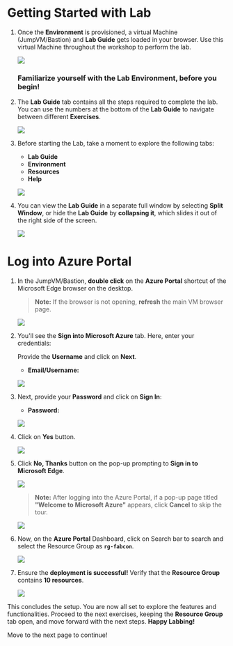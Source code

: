# Getting Started with Lab

1. Once the **Environment** is provisioned, a virtual Machine (JumpVM/Bastion) and **Lab Guide** gets loaded in your browser. Use this virtual Machine throughout the workshop to perform the lab. 

   ![](../media/launchpage.png)



   ### Familiarize yourself with the Lab Environment, before you begin!

1. The **Lab Guide** tab contains all the steps required to complete the lab. You can use the numbers at the bottom of the **Lab Guide** to navigate between different **Exercises**.

    ![](../media/Task3.png)

2. Before starting the Lab, take a moment to explore the following tabs:

    - **Lab Guide**
    - **Environment**
    - **Resources**
    - **Help**

     ![](../media/Task4.png)


3. You can view the **Lab Guide** in a separate full window by selecting **Split Window**, or hide the **Lab Guide** by **collapsing it**, which slides it out of the right side of the screen.

    ![](../media/Task5.png)


# Log into Azure Portal

1. In the JumpVM/Bastion, **double click** on the **Azure Portal** shortcut of the Microsoft Edge browser on the desktop.

    >**Note:** If the browser is not opening, **refresh** the main VM browser page.

    ![](../media/Task6.png)


2. You'll see the **Sign into Microsoft Azure** tab. Here, enter your credentials:

   Provide the **Username** and click on **Next**.

   - **Email/Username:** <inject key="AzureAdUserEmail"></inject>

    ![](../media/Task8.png)

4. Next, provide your **Password** and click on **Sign In**:

   - **Password:** <inject key="AzureAdUserPassword"></inject>

   ![](../media/Task9.png)

5. Click on **Yes** button.

   ![](../media/Task10.png)

6. Click **No, Thanks** button on the pop-up prompting to **Sign in to Microsoft Edge**.

    ![](../media/signinpopup.png)
   
    >**Note:** After logging into the Azure Portal, if a pop-up page titled **"Welcome to Microsoft Azure"** appears, click **Cancel** to skip the tour.

    ![](../media/welcometoms.png)

7. Now, on the **Azure Portal** Dashboard, click on Search bar to search and select the Resource Group as **`rg-fabcon`**.
   
     ![](../media/1.png)


8. Ensure the **deployment is successful!** Verify that the **Resource Group** contains **10 resources**.

    ![](../media/2.png)

This concludes the setup. You are now all set to explore the features and functionalities. Proceed to the next exercises, keeping the **Resource Group** tab open, and move forward with the next steps. **Happy Labbing!**

 Move to the next page to continue!
